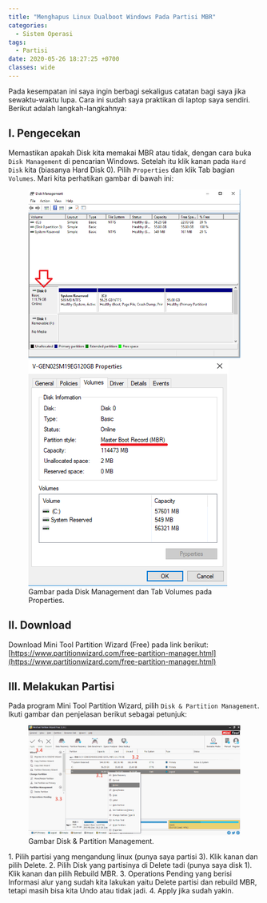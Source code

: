 ```yaml
---
title: "Menghapus Linux Dualboot Windows Pada Partisi MBR"
categories:
  - Sistem Operasi
tags:
  - Partisi
date: 2020-05-26 18:27:25 +0700
classes: wide
---
```

Pada kesempatan ini saya ingin berbagi sekaligus catatan bagi saya jika sewaktu-waktu lupa. Cara ini sudah saya praktikan di laptop saya sendiri. Berikut adalah langkah-langkahnya:

## I. Pengecekan
Memastikan apakah Disk kita memakai MBR atau tidak, dengan cara buka `Disk Management` di pencarian Windows. Setelah itu klik kanan pada `Hard Disk` kita (biasanya Hard Disk 0). Pilih `Properties` dan klik Tab bagian `Volumes`. Mari kita perhatikan gambar di bawah ini:
<figure class="half">
    <a href="/assets/images/2020/menghapus-linux-dualboot/01-disk_management.png"><img src="/assets/images/2020/menghapus-linux-dualboot/01-disk_management.png"></a>
    <a href="/assets/images/2020/menghapus-linux-dualboot/02-properties.png"><img src="/assets/images/2020/menghapus-linux-dualboot/02-properties.png"></a>
    <figcaption>Gambar pada Disk Management dan Tab Volumes pada Properties.</figcaption>
</figure>

## II. Download
Download Mini Tool Partition Wizard (Free) pada link berikut: [https://www.partitionwizard.com/free-partition-manager.html](https://www.partitionwizard.com/free-partition-manager.html)

## III. Melakukan Partisi
Pada program Mini Tool Partition Wizard, pilih `Disk & Partition Management`. Ikuti gambar dan penjelasan berikut sebagai petunjuk:
<figure>
    <a href="/assets/images/2020/menghapus-linux-dualboot/03-mini_tool_partition.png"><img src="/assets/images/2020/menghapus-linux-dualboot/03-mini_tool_partition.png"></a>
    <figcaption>Gambar Disk & Partition Management.</figcaption>
</figure>
1. Pilih partisi yang mengandung linux (punya saya partisi 3). Klik kanan dan pilih Delete.
2. Pilih Disk yang partisinya di Delete tadi (punya saya disk 1). Klik kanan dan pilih Rebuild MBR.
3. Operations Pending yang berisi Informasi alur yang sudah kita lakukan yaitu Delete partisi dan rebuild MBR, tetapi masih bisa kita Undo atau tidak jadi.
4. Apply jika sudah yakin.